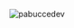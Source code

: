 <p align="left"> <img src="https://komarev.com/ghpvc/?username=pabuccedev&label=Profile%20views&color=2a906b&style=flat" alt="pabuccedev" /> </p>

